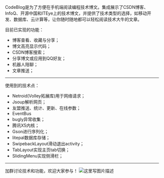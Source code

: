 CodeBlog是为了方便在手机端阅读编程技术博文。集成展示了CSDN博客、InfoQ、开源中国和ITEye上的技术博文，并提供了技术类型的选择，如移动开发、数据库、云计算等，让你随时随地都可以轻松阅读技术大牛的文章。

目前已实现的功能：
 - 博客查看、收藏与分享；
 - 博文高亮显示代码；
 - CSDN博客搜索；
 - 分享博文或应用到QQ好友；
 - 机器人陪聊；
 - 文章推送；

---
使用到的技术点：
 - Netroid(Volley拓展库)用于网络请求；
 - Jsoup解析网页；
 - 友盟推送、统计、更新、在线参数；
 - EventBus
 - bugly异常收集；
 - 腾讯X5内核；
 - Gson进行序列化；
 - litepal数据库存储；
 - SwipebackLayout滑动退出activity；
 - TabLayout实现主页tab切换；
 - SlidingMenu实现侧滑栏；

----------------
加群讨论技术和功能，欢迎大家参与！
![这里写图片描述](http://img.blog.csdn.net/20160817112120745)
